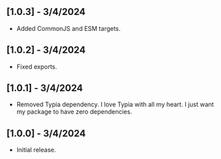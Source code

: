 ## [1.0.3] - 3/4/2024
- Added CommonJS and ESM targets.

## [1.0.2] - 3/4/2024
- Fixed exports.

## [1.0.1] - 3/4/2024
- Removed Typia dependency. I love Typia with all my heart. I just want my package to have zero dependencies.

## [1.0.0] - 3/4/2024
- Initial release.